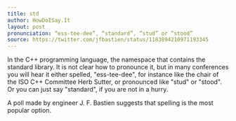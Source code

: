```yaml
---
title: std
author: HowDoISay.It
layout: post
pronunciation: “ess-tee-dee”, “standard”, “stud” or “stood”
source: https://twitter.com/jfbastien/status/1183894210971193345
---
```


In the C++ programming language, the namespace that contains the standard library. It is not clear how to pronounce it, but in many conferences you will hear it either spelled, "ess-tee-dee", for instance like the chair of the ISO C++ Committee Herb Sutter, or pronounced like "stud" or "stood". Or you can just say "standard", if you are not in a hurry.

A poll made by engineer J. F. Bastien suggests that spelling is the most popular option.
